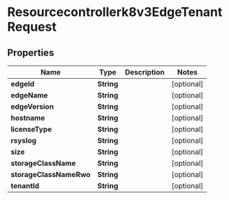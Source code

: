 

# Resourcecontrollerk8v3EdgeTenantRequest


## Properties

| Name | Type | Description | Notes |
|------------ | ------------- | ------------- | -------------|
|**edgeId** | **String** |  |  [optional] |
|**edgeName** | **String** |  |  [optional] |
|**edgeVersion** | **String** |  |  [optional] |
|**hostname** | **String** |  |  [optional] |
|**licenseType** | **String** |  |  [optional] |
|**rsyslog** | **String** |  |  [optional] |
|**size** | **String** |  |  [optional] |
|**storageClassName** | **String** |  |  [optional] |
|**storageClassNameRwo** | **String** |  |  [optional] |
|**tenantId** | **String** |  |  [optional] |



